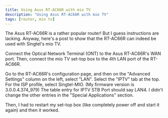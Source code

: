 ```yaml
---
title: Using Asus RT-AC66R with mio TV
description: "Using Asus RT-AC66R with mio TV"
tags: [router, mio tv]
---
```

The Asus RT-AC66R is a rather popular router! But I guess instructions are lacking. Anyway, here's a post to show that the RT-AC66R can indeed be used with Singtel's mio TV.

Connect the Optical Network Terminal (ONT) to the Asus RT-AC66R's WAN port. Then, connect the mio TV set-top box to the 4th LAN port of the RT-AC66R.

Go to the RT-AC66R's configuration page, and then on the "Advanced Settings" column on the left, select "LAN". Select the "IPTV" tab at the top. For the ISP profile, select Singtel-MIO. (My firmware version is 3.0.0.4.374_979) The table entry for IPTV STB Port should say LAN4. I didn't change the other entries in the "Special Applications" section.

Then, I had to restart my set-top box (like completely power off and start it again) and then it worked.
